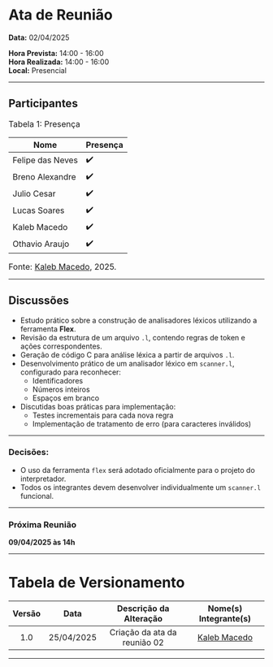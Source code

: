 # Ata de Reunião 

**Data:** 02/04/2025  

**Hora Prevista:** 14:00 - 16:00  
**Hora Realizada:** 14:00 - 16:00  
**Local:** Presencial

---

## Participantes

<font size="3"><p style="text-align: left">Tabela 1: Presença</p></font>

| Nome              | Presença |
|-------------------|----------|
| Felipe das Neves  | ✔️        |
| Breno Alexandre   | ✔️        |
| Julio Cesar       | ✔️        |
| Lucas Soares      | ✔️        |
| Kaleb Macedo    | ✔️        |
| Othavio Araujo    | ✔️        |

<font size="3"><p style="text-align: left">Fonte: [Kaleb Macedo](https://github.com/kalebmacedo), 2025.</p></font>

---

## Discussões

- Estudo prático sobre a construção de analisadores léxicos utilizando a ferramenta **Flex**.
- Revisão da estrutura de um arquivo `.l`, contendo regras de token e ações correspondentes.
- Geração de código C para análise léxica a partir de arquivos `.l`.
- Desenvolvimento prático de um analisador léxico em `scanner.l`, configurado para reconhecer:
  - Identificadores
  - Números inteiros
  - Espaços em branco
- Discutidas boas práticas para implementação:
  - Testes incrementais para cada nova regra
  - Implementação de tratamento de erro (para caracteres inválidos)

---

### Decisões:

- O uso da ferramenta `flex` será adotado oficialmente para o projeto do interpretador.
- Todos os integrantes devem desenvolver individualmente um `scanner.l` funcional.

---

### Próxima Reunião
**09/04/2025 às 14h**

---

# Tabela de Versionamento 

| Versão | Data       | Descrição da Alteração              | Nome(s) Integrante(s) |
| :----: | :--------: | :---------------------------------: | :-------------------: |
| 1.0    | 25/04/2025 | Criação da ata da reunião 02  | [Kaleb Macedo](https://github.com/kalebmacedo)        |

---
